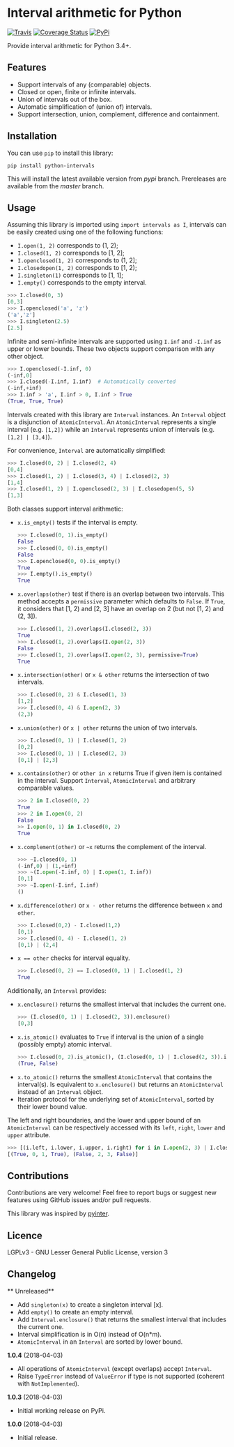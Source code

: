 

# Interval arithmetic for Python

[![Travis](https://travis-ci.org/AlexandreDecan/python-intervals.svg?branch=master)](https://travis-ci.org/AlexandreDecan/python-intervals)
[![Coverage Status](https://coveralls.io/repos/github/AlexandreDecan/python-intervals/badge.svg?branch=master)](https://coveralls.io/github/AlexandreDecan/python-intervals?branch=master)
[![PyPi](https://badge.fury.io/py/python-intervals.svg)](https://pypi.org/project/python-intervals)


Provide interval arithmetic for Python 3.4+.


## Features

 - Support intervals of any (comparable) objects.
 - Closed or open, finite or infinite intervals.
 - Union of intervals out of the box.
 - Automatic simplification of (union of) intervals.
 - Support intersection, union, complement, difference and containment.


## Installation

You can use ``pip`` to install this library:

``pip install python-intervals``

This will install the latest available version from *pypi* branch.
Prereleases are available from the *master* branch.


## Usage

Assuming this library is imported using ``import intervals as I``, intervals can be easily created using one of the following functions:

 - ``I.open(1, 2)`` corresponds to (1, 2);
 - ``I.closed(1, 2)`` corresponds to [1, 2];
 - ``I.openclosed(1, 2)`` corresponds to (1, 2];
 - ``I.closedopen(1, 2)`` corresponds to [1, 2);
 - ``I.singleton(1)`` corresponds to [1, 1];
 - ``I.empty()`` corresponds to the empty interval.

```python
>>> I.closed(0, 3)
[0,3]
>>> I.openclosed('a', 'z')
('a','z']
>>> I.singleton(2.5)
[2.5]
```

Infinite and semi-infinite intervals are supported using ``I.inf`` and ``-I.inf`` as upper or lower bounds. These two objects support comparison with any other object.

```python
>>> I.openclosed(-I.inf, 0)
(-inf,0]
>>> I.closed(-I.inf, I.inf)  # Automatically converted
(-inf,+inf)
>>> I.inf > 'a', I.inf > 0, I.inf > True
(True, True, True)
```

Intervals created with this library are ``Interval`` instances.
An ``Interval`` object is a disjunction of ``AtomicInterval``.
An ``AtomicInterval`` represents a single interval (e.g. ``[1,2])`` while an ``Interval`` represents union of intervals (e.g. ``[1,2] | [3,4]``).


For convenience, ``Interval`` are automatically simplified:
```python
>>> I.closed(0, 2) | I.closed(2, 4)
[0,4]
>>> I.closed(1, 2) | I.closed(3, 4) | I.closed(2, 3)
[1,4]
>>> I.closed(1, 2) | I.openclosed(2, 3) | I.closedopen(5, 5)
[1,3]
```

Both classes support interval arithmetic:

 - ``x.is_empty()`` tests if the interval is empty.

   ```python
   >>> I.closed(0, 1).is_empty()
   False
   >>> I.closed(0, 0).is_empty()
   False
   >>> I.openclosed(0, 0).is_empty()
   True
   >>> I.empty().is_empty()
   True
   ```

 - ``x.overlaps(other)`` test if there is an overlap between two intervals. This method accepts a ``permissive`` parameter which defaults to ``False``. If ``True``, it considers that [1, 2) and [2, 3] have an overlap on 2 (but not [1, 2) and (2, 3]).

   ```python
   >>> I.closed(1, 2).overlaps(I.closed(2, 3))
   True
   >>> I.closed(1, 2).overlaps(I.open(2, 3))
   False
   >>> I.closed(1, 2).overlaps(I.open(2, 3), permissive=True)
   True
   ```

 - ``x.intersection(other)`` or ``x & other`` returns the intersection of two intervals.
   ```python
   >>> I.closed(0, 2) & I.closed(1, 3)
   [1,2]
   >>> I.closed(0, 4) & I.open(2, 3)
   (2,3)
   ```
 - ``x.union(other)`` or ``x | other`` returns the union of two intervals.
   ```python
   >>> I.closed(0, 1) | I.closed(1, 2)
   [0,2]
   >>> I.closed(0, 1) | I.closed(2, 3)
   [0,1] | [2,3]
   ```
 - ``x.contains(other)`` or ``other in x`` returns True if given item is contained in the interval. Support ``Interval``, ``AtomicInterval`` and arbitrary comparable values.
   ```python
   >>> 2 in I.closed(0, 2)
   True
   >>> 2 in I.open(0, 2)
   False
   >> I.open(0, 1) in I.closed(0, 2)
   True
   ```
 - ``x.complement(other)`` or ``~x`` returns the complement of the interval.
   ```python
   >>> ~I.closed(0, 1)
   (-inf,0) | (1,+inf)
   >>> ~(I.open(-I.inf, 0) | I.open(1, I.inf))
   [0,1]
   >>> ~I.open(-I.inf, I.inf)
   ()
   ```
 - ``x.difference(other)`` or ``x - other`` returns the difference between ``x`` and ``other``.
   ```python
   >>> I.closed(0,2) - I.closed(1,2)
   [0,1)
   >>> I.closed(0, 4) - I.closed(1, 2)
   [0,1) | (2,4]
   ```
 - ``x == other`` checks for interval equality.
   ```python
   >>> I.closed(0, 2) == I.closed(0, 1) | I.closed(1, 2)
   True
   ```

Additionally, an ``Interval`` provides:

 - ``x.enclosure()`` returns the smallest interval that includes the current one.
   ```python
   >>> (I.closed(0, 1) | I.closed(2, 3)).enclosure()
   [0,3]
   ```
 - ``x.is_atomic()`` evaluates to ``True`` if interval is the union of a single (possibly empty) atomic interval.
   ```python
   >>> I.closed(0, 2).is_atomic(), (I.closed(0, 1) | I.closed(2, 3)).is_atomic()
   (True, False)
   ```
 - ``x.to_atomic()`` returns the smallest ``AtomicInterval`` that contains the interval(s). Is equivalent to ``x.enclosure()``
 but returns an ``AtomicInterval`` instead of an ``Interval`` object.
 - Iteration protocol for the underlying set of ``AtomicInterval``, sorted by their lower bound value.

The left and right boundaries, and the lower and upper bound of an ``AtomicInterval`` can be respectively accessed with its ``left``, ``right``, ``lower`` and ``upper`` attribute.

```python
>>> [(i.left, i.lower, i.upper, i.right) for i in I.open(2, 3) | I.closed(0, 1)]
[(True, 0, 1, True), (False, 2, 3, False)]
```

## Contributions

Contributions are very welcome!
Feel free to report bugs or suggest new features using GitHub issues and/or pull requests.

This library was inspired by [pyinter](https://github.com/intiocean/pyinter).


## Licence

LGPLv3 - GNU Lesser General Public License, version 3


## Changelog

** Unreleased**

 - Add ``singleton(x)`` to create a singleton interval [x].
 - Add ``empty()`` to create an empty interval.
 - Add ``Interval.enclosure()`` that returns the smallest interval that includes the current one.
 - Interval simplification is in O(n) instead of O(n*m).
 - ``AtomicInterval`` in an ``Interval`` are sorted by lower bound.


**1.0.4** (2018-04-03)

 - All operations of ``AtomicInterval`` (except overlaps) accept ``Interval``.
 - Raise ``TypeError`` instead of ``ValueError`` if type is not supported (coherent with ``NotImplemented``).


**1.0.3** (2018-04-03)

 - Initial working release on PyPi.


**1.0.0** (2018-04-03)

 - Initial release.
